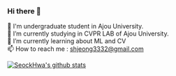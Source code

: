 ### Hi there 👋
🔭 I'm undergraduate student in Ajou University.  
🔭 I’m currently studying in CVPR LAB of Ajou University.  
🌱 I’m currently learning about ML and CV  
📫 How to reach me : shjeong3332@gmail.com

[![SeockHwa's github stats](https://github-readme-stats.vercel.app/api?username=SeockHwa)](https://github.com/anuraghazra/github-readme-stats)
<!--
**SeockHwa/SeockHwa** is a ✨ _special_ ✨ repository because its `README.md` (this file) appears on your GitHub profile.

Here are some ideas to get you started:

- 🔭 I’m currently working on ...
- 🌱 I’m currently learning ...
- 👯 I’m looking to collaborate on ...
- 🤔 I’m looking for help with ...
- 💬 Ask me about ...
- 📫 How to reach me: ...
- 😄 Pronouns: ...
- ⚡ Fun fact: ...
-->
